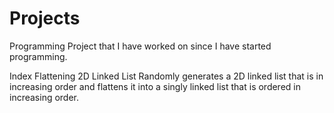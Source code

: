 # Projects
Programming Project that I have worked on since I have started programming.

Index
Flattening 2D Linked List
Randomly generates a 2D linked list that is in increasing order 
and flattens it into a singly linked list that is ordered in increasing order.

